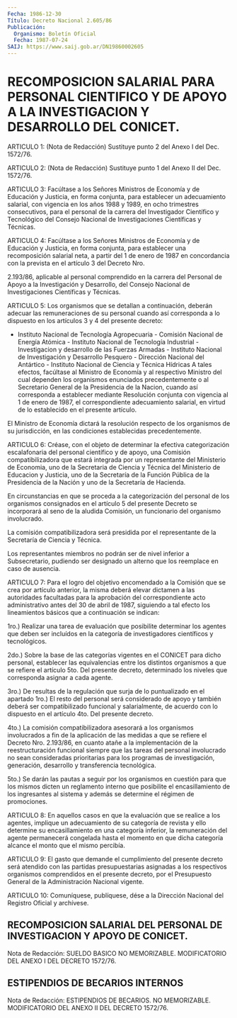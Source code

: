 ```yaml
---
Fecha: 1986-12-30
Título: Decreto Nacional 2.605/86
Publicación:
  Organismo: Boletín Oficial
  Fecha: 1987-07-24
SAIJ: https://www.saij.gob.ar/DN19860002605
---
```

# RECOMPOSICION SALARIAL PARA PERSONAL CIENTIFICO Y DE APOYO A LA INVESTIGACION Y DESARROLLO DEL CONICET.

<a id="1"></a>
ARTICULO 1: (Nota de Redacción) Sustituye punto 2 del Anexo I del Dec. 1572/76.

<a id="2"></a>
ARTICULO 2: (Nota de Redacción) Sustituye punto 1 del Anexo II del Dec. 1572/76.

<a id="3"></a>
ARTICULO 3: Facúltase a los Señores Ministros de Economía y de Educación  y  Justicia,  en  forma  conjunta, para establecer un adecuamiento salarial, con vigencia en los  años  1988  y  1989, en ocho  trimestres  consecutivos, para el personal de la carrera  del Investigador Científico  y  Tecnológico  del  Consejo  Nacional  de Investigaciones Científicas y Técnicas.

<a id="4"></a>
ARTICULO 4: Facúltase a los Señores Ministros de Economía y de Educación  y  Justicia,  en  forma conjunta, para establecer una recomposición salarial neta, a partir  del 1 de enero de 1987 en concordancia con la prevista en el artículo  3  del Decreto Nro.

2.193/86,  aplicable  al  personal  comprendido  en la carrera  del Personal  de  Apoyo  a la Investigación y Desarrollo,  del  Consejo Nacional de Investigaciones Científicas y Técnicas.

<a id="5"></a>
ARTICULO  5: Los organismos que se detallan a continuación, deberán adecuar  las  remuneraciones  de  su  personal  cuando  así corresponda    a  lo  dispuesto  en  los  artículos 3 y 4 del presente decreto:

- Instituto Nacional de Tecnología Agropecuaria - Comisión Nacional de Energía Atómica - Instituto Nacional de Tecnología Industrial - Investigacion y desarrollo de las Fuerzas Armadas - Instituto  Nacional  de  Investigación  y Desarrollo  Pesquero - Dirección Nacional del Antártico - Instituto Nacional de Ciencia y Técnica Hídricas A  tales  efectos,  facúltase  al  Ministro de Economía  y  al respectivo  Ministro  del  cual dependen los organismos  enunciados precedentemente o al Secretario  General  de  la  Presidencia de la Nacion,  cuando  así  corresponda a establecer mediante  Resolución conjunta con vigencia al  1 de enero de 1987, el correspondiente adecuamiento salarial, en virtud  de  lo establecido en el presente artículo.

El  Ministro  de  Economía dictará la resolución  respecto  de  los organismos  de su jurisdicción,  en  las  condiciones  establecidas precedentemente.

<a id="6"></a>
ARTICULO 6: Créase, con el objeto de determinar la efectiva categorización  escalafonaria  del  personal científico y de apoyo, una  Comisión  compatibilizadora  que  estará    integrada  por  un representante del Ministerio de Economia, uno de la  Secretaria  de Ciencia  y  Técnica  del Ministerio de Educacion y Justicia, uno de la Secretaría de la Función  Pública de la Presidencia de la Nación y uno de la Secretaría de Hacienda.

En  circunstancias  en  que se proceda  a  la  categorización  del personal de los organismos  consignados  en  el  artículo  5 del presente Decreto se incorporará al seno de la aludida Comisión,  un funcionario del organismo involucrado.

La  comisión compatibilizadora será presidida por el representante de la Secretaría de Ciencia y Técnica.

Los representantes  miembros  no  podrán  ser  de nivel inferior a Subsecretario, pudiendo ser designado un alterno  que los reemplace en caso de ausencia.

<a id="7"></a>
ARTICULO  7: Para  el  logro del objetivo encomendado a la Comisión que se crea por artículo  anterior, la misma deberá elevar dictamen  a  las  autoridades facultadas  para  la  aprobación  del correspondiente acto  administrativo antes del 30 de abril de 1987, siguiendo a tal efecto  los lineamientos básicos que a continuación se indican:

1ro.) Realizar una tarea  de  evaluación que posibilite determinar los agentes que deben ser incluídos en la categoría de investigadores científicos y tecnológicos.

2do.) Sobre la base de las categorías  vigentes en el CONICET para dicho personal, establecer las equivalencias  entre  los  distintos organismos  a que se refiere el artículo 5to. Del presente decreto, determinado los  niveles que corresponda asignar a cada agente.

3ro.) De resultas  de  la  regulación que surja de lo puntualizado en el apartado 1ro.) El resto  del  personal  será  considerado  de apoyo y también deberá ser compatibilizado funcional y salarialmente,  de acuerdo con lo dispuesto en el artículo 4to. Del presente decreto.

4to.) La comisión  compatibilizadora  asesorará  a  los organismos involucrados  a  fin  de  la  aplicación  de  las medidas a que  se refiere el Decreto Nro. 2.193/86, en cuanto atañe a la implementación  de la reestructuración funcional  siempre  que  las tareas del personal  involucrado  no sean consideradas prioritarias para  los  programas  de investigación,  generación,  desarrollo  y transferencia tecnológica.

5to.) Se darán las pautas  a seguir por los organismos en cuestión para que los mismos dicten un  reglamento interno que posibilite el encasillamiento  de  los  ingresantes    al  sistema  y  además  se determine el régimen de promociones.

<a id="8"></a>
ARTICULO  8: En aquellos casos en que la evaluación que se realice a los agentes,  implique un adecuamiento de su categoría de revista  y  ello determine  su  encasillamiento  en  una  categoría inferior, la  remuneración  del  agente permanecerá congelada hasta el momento en que dicha categoría  alcance  el  monto  que el mismo percibía.

<a id="9"></a>
ARTICULO  9: El  gasto  que  demande  el  cumplimiento del presente  decreto  será  atendido  con las partidas presupuestarias asignadas a los respectivos organismos  comprendidos en el presente decreto, por el Presupuesto General de la  Administración  Nacional vigente.

<a id="10"></a>
ARTICULO  10: Comuníquese,  publíquese,  dése a la Dirección Nacional del Registro Oficial y archívese.

## RECOMPOSICION  SALARIAL  DEL  PERSONAL  DE INVESTIGACION Y APOYO DE CONICET.

<a id="1"></a>
Nota de Redacción: SUELDO BASICO NO MEMORIZABLE. MODIFICATORIO DEL ANEXO I DEL DECRETO 1572/76.

## ESTIPENDIOS DE BECARIOS INTERNOS

<a id="1"></a>
Nota de Redacción: ESTIPENDIOS DE BECARIOS. NO MEMORIZABLE. MODIFICATORIO DEL ANEXO II DEL DECRETO 1572/76.